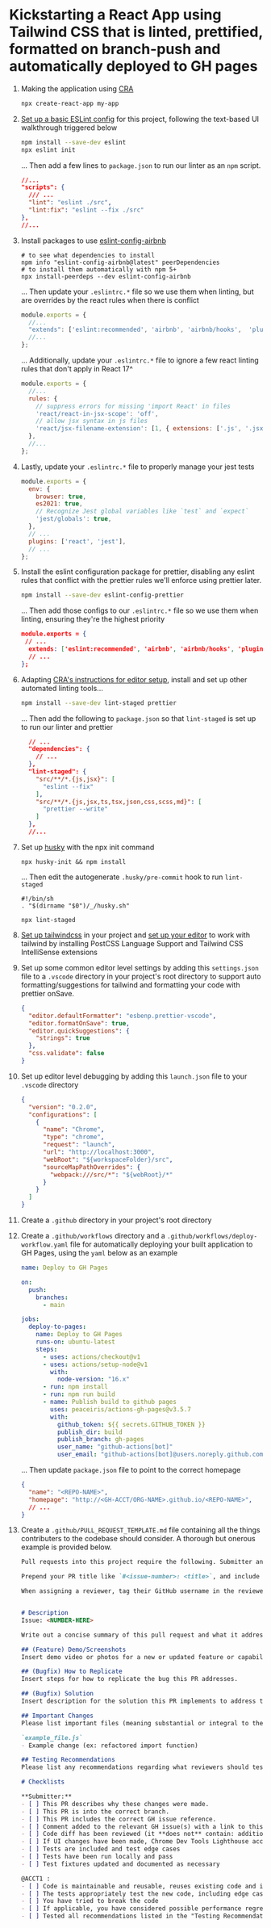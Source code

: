 # Kickstarting a React App using Tailwind CSS that is linted, prettified, formatted on branch-push and automatically deployed to GH pages

1. Making the application using [CRA](https://create-react-app.dev/docs/getting-started)


   ```sh
   npx create-react-app my-app
   ```

2. [Set up a basic ESLint config](https://dev-yakuza.posstree.com/en/react/eslint/) for this project, following the text-based UI walkthrough triggered below 

   ```sh
   npm install --save-dev eslint
   npx eslint init
   ```

   ... Then add a few lines to `package.json`  to run our linter as an `npm` script.

   ```json
   //...
   "scripts": {
     /// ...
     "lint": "eslint ./src",
     "lint:fix": "eslint --fix ./src"
   },
   //...
   ```

3. Install packages to use [eslint-config-airbnb](https://www.npmjs.com/package/eslint-config-airbnb)

   ```shell
   # to see what dependencies to install
   npm info "eslint-config-airbnb@latest" peerDependencies 
   # to install them automatically with npm 5+
   npx install-peerdeps --dev eslint-config-airbnb 
   ```

   ... Then update your `.eslintrc.*` file so we use them when linting, but are overrides by the react rules when there is conflict

   ```js
   module.exports = {
     //...
     "extends": ['eslint:recommended', 'airbnb', 'airbnb/hooks',  'plugin:react/recommended'],
     //...
   };
   ```

   ... Additionally, update your `.eslintrc.*` file to ignore a few react linting rules that don't apply in React 17^

   ```js
   module.exports = {
     //...
     rules: {
       // suppress errors for missing 'import React' in files
       'react/react-in-jsx-scope': 'off',
       // allow jsx syntax in js files
       'react/jsx-filename-extension': [1, { extensions: ['.js', '.jsx'] }],
     },
     //...
   };
   ```

4. Lastly, update your  `.eslintrc.*` file to properly manage your jest tests

   ```js
   module.exports = {
     env: {
       browser: true,
       es2021: true,
       // Recognize Jest global variables like `test` and `expect`
       'jest/globals': true,
     },
     // ... 
     plugins: ['react', 'jest'],
     // ...
   };
   ```

5. Install the eslint configuration package for prettier, disabling any eslint rules that conflict with the prettier rules we'll enforce using prettier later. 

   ```sh
   npm install --save-dev eslint-config-prettier 
   ```

   ... Then add those configs to our `.eslintrc.*` file so we use them when linting, ensuring they're the highest priority

   ```json
   module.exports = {
   	// ...
     extends: ['eslint:recommended', 'airbnb', 'airbnb/hooks', 'plugin:react/recommended', 'prettier'],
     // ...
   };
   ```

6. Adapting [CRA's instructions for editor setup](https://create-react-app.dev/docs/setting-up-your-editor), install and set up other automated linting tools...

   ```sh
   npm install --save-dev lint-staged prettier
   ```

   ... Then add the following to `package.json` so that `lint-staged` is set up to run our linter and prettier

   ```json
     // ...
     "dependencies": {
       // ...
     },
     "lint-staged": {
       "src/**/*.{js,jsx}": [
         "eslint --fix"
       ],
       "src/**/*.{js,jsx,ts,tsx,json,css,scss,md}": [
         "prettier --write"
       ]
     },
     //...
   ```

7. Set up [husky](https://typicode.github.io/husky/#/?id=automatic-recommended) with the npx init command

   ```shell
   npx husky-init && npm install
   ```

   ... Then edit the autogenerate  `.husky/pre-commit` hook to run `lint-staged`

   ```shell
   #!/bin/sh
   . "$(dirname "$0")/_/husky.sh"
   
   npx lint-staged
   ```

8. [Set up tailwindcss](https://tailwindcss.com/docs/guides/create-react-app) in your project and [set up your editor](https://tailwindcss.com/docs/editor-setup) to work with tailwind by installing PostCSS Language Support and Tailwind CSS IntelliSense extensions

9. Set up some common editor level settings by adding this `settings.json` file to a `.vscode` directory in your project's root directory to support auto formatting/suggestions for tailwind and formatting your code with prettier onSave.

   ```json
   {
     "editor.defaultFormatter": "esbenp.prettier-vscode",
     "editor.formatOnSave": true,
     "editor.quickSuggestions": {
       "strings": true
     },
     "css.validate": false
   }
   ```

10. Set up editor level debugging by adding this `launch.json` file to your `.vscode` directory

    ```json
    {
      "version": "0.2.0",
      "configurations": [
        {
          "name": "Chrome",
          "type": "chrome",
          "request": "launch",
          "url": "http://localhost:3000",
          "webRoot": "${workspaceFolder}/src",
          "sourceMapPathOverrides": {
            "webpack:///src/*": "${webRoot}/*"
          }
        }
      ]
    }
    ```

11. Create a `.github` directory in your project's root directory

12. Create a `.github/workflows` directory and a `.github/workflows/deploy-workflow.yaml` file for automatically deploying your built application to GH Pages, using the `yaml` below as an example

    ```yaml
    name: Deploy to GH Pages
    
    on:
      push:
        branches:
          - main
    
    jobs:
      deploy-to-pages:
        name: Deploy to GH Pages
        runs-on: ubuntu-latest
        steps:
          - uses: actions/checkout@v1
          - uses: actions/setup-node@v1
            with:
              node-version: "16.x"
          - run: npm install
          - run: npm run build
          - name: Publish build to github pages
            uses: peaceiris/actions-gh-pages@v3.5.7
            with:
              github_token: ${{ secrets.GITHUB_TOKEN }}
              publish_dir: build
              publish_branch: gh-pages
              user_name: "github-actions[bot]"
              user_email: "github-actions[bot]@users.noreply.github.com"
    ```

    ... Then update `package.json` file to point to the correct homepage

    ```json
    {
      "name": "<REPO-NAME>",
      "homepage": "http://<GH-ACCT/ORG-NAME>.github.io/<REPO-NAME>",
      // ...
    }
    ```

13. Create a `.github/PULL_REQUEST_TEMPLATE.md` file containing all the things contributers to the codebase should consider. A thorough but onerous example is provided below.

    ```markdown
    Pull requests into this project require the following. Submitter and reviewer should :white_check_mark: when done. For items that are not-applicable, note it's not-applicable ("N/A") and :white_check_mark:.
    
    Prepend your PR title like `#<issue-number>: <title>`, and include all issues if the PR covers more than one, e.g. `#14, #15: <title>`. If the PR is not related to an issue task, just give it a descriptive title.
    
    When assigning a reviewer, tag their GitHub username in the reviewer checklist section below.
    
    
    # Description
    Issue: <NUMBER-HERE>
    
    Write out a concise summary of this pull request and what it addresses.
    
    ## (Feature) Demo/Screenshots
    Insert demo video or photos for a new or updated feature or capability.
    
    ## (Bugfix) How to Replicate
    Insert steps for how to replicate the bug this PR addresses.
    
    ## (Bugfix) Solution
    Insert description for the solution this PR implements to address the bug.
    
    ## Important Changes
    Please list important files (meaning substantial or integral to the PR) along with a list of the general changes that should be highlighted for reviewers.
    
    `example_file.js`
    - Example change (ex: refactored import function)
    
    ## Testing Recommendations
    Please list any recommendations regarding what reviewers should test and if there is any specific guidance on how to test certain aspects of the PR. Be sure to mention edge cases that should be tried, particularly in the UI.
    
    # Checklists
    
    **Submitter:**
    - [ ] This PR describes why these changes were made.
    - [ ] This PR is into the correct branch.
    - [ ] This PR includes the correct GH issue reference.
    - [ ] Comment added to the relevant GH issue(s) with a link to this PR
    - [ ] Code diff has been reviewed (it **does not** contain: additional white space, not applicable code changes, debug statements, etc.)
    - [ ] If UI changes have been made, Chrome Dev Tools Lighthouse accessibility test has been executed to ensure no 508 issues were introduced.
    - [ ] Tests are included and test edge cases
    - [ ] Tests have been run locally and pass
    - [ ] Test fixtures updated and documented as necessary
    
    @ACCT1 :
    - [ ] Code is maintainable and reusable, reuses existing code and infrastructure where appropriate, and accomplishes the task’s purpose
    - [ ] The tests appropriately test the new code, including edge cases
    - [ ] You have tried to break the code
    - [ ] If applicable, you have considered possible performance regressions
    - [ ] Tested all recommendations listed in the "Testing Recommendations" section. The application behaves as expected with this PR.	
    ```